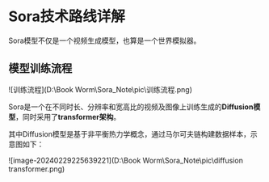 # Sora技术路线详解

Sora模型不仅是一个视频生成模型，也算是一个世界模拟器。

## 模型训练流程

![训练流程](D:\Book Worm\Sora_Note\pic\训练流程.png)

Sora是一个在不同时长、分辨率和宽高比的视频及图像上训练生成的**Diffusion模型**，同时采用了**transformer架构**。

其中Diffusion模型是基于非平衡热力学概念，通过马尔可夫链构建数据样本，示意图如下：

![image-20240229225639221](D:\Book Worm\Sora_Note\pic\diffusion transformer.png)

